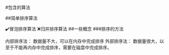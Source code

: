 #包含的算法

##简单排序算法

:heavy_check_mark:冒泡排序算法
:x:归并排序算法
##一些概念
###排序的方法

内部排序法：
数据量不大，可以在内存中完成排序
外部排序法：
数据量很大，以至于不能再内存中完成排序，需要在磁盘中完成排序。
